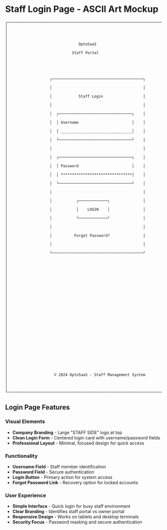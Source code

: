 # Staff Login Page - ASCII Art Mockup

```
┌─────────────────────────────────────────────────────────────────────────────────┐
│                                                                                 │
│                                                                                 │
│                                OptoSaaS                                        │
│                             Staff Portal                                       │
│                                                                                 │
│                                                                                 │
│                   ┌─────────────────────────────────────────┐                   │
│                   │                                         │                   │
│                   │            Staff Login                  │                   │
│                   │                                         │                   │
│                   │  ┌─────────────────────────────────┐    │                   │
│                   │  │ Username                        │    │                   │
│                   │  │ ________________________________│    │                   │
│                   │  └─────────────────────────────────┘    │                   │
│                   │                                         │                   │
│                   │  ┌─────────────────────────────────┐    │                   │
│                   │  │ Password                        │    │                   │
│                   │  │ ********************************│    │                   │
│                   │  └─────────────────────────────────┘    │                   │
│                   │                                         │                   │
│                   │           ┌─────────────┐               │                   │
│                   │           │    LOGIN    │               │                   │
│                   │           └─────────────┘               │                   │
│                   │                                         │                   │
│                   │          Forgot Password?               │                   │
│                   │                                         │                   │
│                   └─────────────────────────────────────────┘                   │
│                                                                                 │
│                                                                                 │
│                                                                                 │
│                                                                                 │
│                                                                                 │
│                                                                                 │
│                                                                                 │
│                                                                                 │
│                                                                                 │
│                                                                                 │
│                                                                                 │
│                                                                                 │
│                                                                                 │
│                     © 2024 OptoSaaS - Staff Management System                  │
│                                                                                 │
└─────────────────────────────────────────────────────────────────────────────────┘
```

## Login Page Features

### Visual Elements
- **Company Branding** - Large "STAFF SIDE" logo at top
- **Clean Login Form** - Centered login card with username/password fields
- **Professional Layout** - Minimal, focused design for quick access

### Functionality
- **Username Field** - Staff member identification
- **Password Field** - Secure authentication
- **Login Button** - Primary action for system access
- **Forgot Password Link** - Recovery option for locked accounts

### User Experience
- **Simple Interface** - Quick login for busy staff environment
- **Clear Branding** - Identifies staff portal vs owner portal
- **Responsive Design** - Works on tablets and desktop terminals
- **Security Focus** - Password masking and secure authentication
